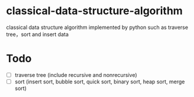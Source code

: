 # classical-data-structure-algorithm
classical data structure algorithm implemented by python such as traverse tree，sort and insert data

# Todo
  - [ ] traverse tree (include recursive and nonrecursive)
  - [ ] sort (insert sort, bubble sort, quick sort, binary sort, heap sort, merge sort)
